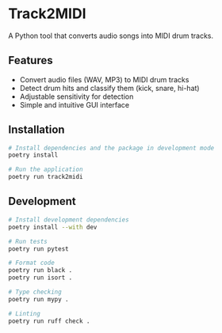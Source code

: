 # Track2MIDI

A Python tool that converts audio songs into MIDI drum tracks.

## Features

- Convert audio files (WAV, MP3) to MIDI drum tracks
- Detect drum hits and classify them (kick, snare, hi-hat)
- Adjustable sensitivity for detection
- Simple and intuitive GUI interface

## Installation

```bash
# Install dependencies and the package in development mode
poetry install

# Run the application
poetry run track2midi
```

## Development

```bash
# Install development dependencies
poetry install --with dev

# Run tests
poetry run pytest

# Format code
poetry run black .
poetry run isort .

# Type checking
poetry run mypy .

# Linting
poetry run ruff check .
``` 